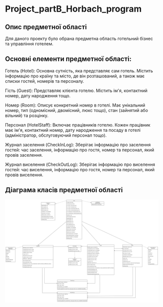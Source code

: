 # Project_partB_Horbach_program

## Опис предметної області

Для даного проекту було обрана предметна область готельний бізнес та управління готелем.

## Основні елементи предметної області:

Готель (Hotel): Основна сутність, яка представляє сам готель. Містить інформацію про країну та місто, де він розташований, а також має списки гостей, номерів та персоналу.

Гість (Guest): Представляє клієнта готелю. Містить ім'я, контактний номер, дату народження тощо.

Номер (Room): Описує конкретний номер в готелі. Має унікальний номер, тип (одномісний, двомісний, люкс тощо), стан (зайнятий або вільний) та розцінку.

Персонал (HotelStaff): Включає працівників готелю. Кожен працівник має ім'я, контактний номер, дату народження та посаду в готелі (адміністратор, обслуговуючий персонал тощо).

Журнал заселення (CheckInLog): Зберігає інформацію про заселення гостей: час заселення, інформацію про гостя, номер та персонал, який провів заселення.

Журнал виселення (CheckOutLog): Зберігає інформацію про виселення гостей: час виселення, інформацію про гостя, номер та персонал, який провів виселення.

## Діаграма класів предметної області
![Діаграма класів предметної області](diagrama_class.jpg)
